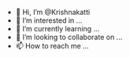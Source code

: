 - 👋 Hi, I’m @Krishnakatti
- 👀 I’m interested in ...
- 🌱 I’m currently learning ...
- 💞️ I’m looking to collaborate on ...
- 📫 How to reach me ...

<!---
Krishnakatti/Krishnakatti is a ✨ special ✨ repository because its `README.md` (this file) appears on your GitHub profile.
You can click the Preview link to take a look at your changes.
--->
